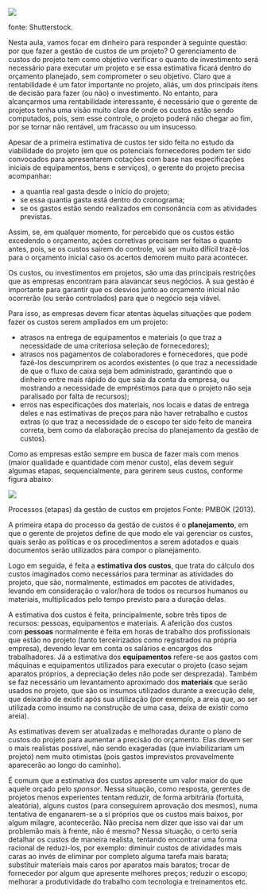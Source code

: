 [![](https://ampli-images.s3.amazonaws.com/production/3bfd827b-6808-4460-ba8d-8d69756afde7/original)](https://ampli-images.s3.amazonaws.com/production/3bfd827b-6808-4460-ba8d-8d69756afde7/original)

fonte: Shutterstock.

Nesta aula, vamos focar em dinheiro para responder à seguinte questão: por que fazer a gestão de custos de um projeto? O gerenciamento de custos do projeto tem como objetivo verificar o quanto de investimento será necessário para executar um projeto e se essa estimativa ficará dentro do orçamento planejado, sem comprometer o seu objetivo. Claro que a rentabilidade é um fator importante no projeto, aliás, um dos principais itens de decisão para fazer (ou não) o investimento. No entanto, para alcançarmos uma rentabilidade interessante, é necessário que o gerente de projetos tenha uma visão muito clara de onde os custos estão sendo computados, pois, sem esse controle, o projeto poderá não chegar ao fim, por se tornar não rentável, um fracasso ou um insucesso.

Apesar de a primeira estimativa de custos ter sido feita no estudo da viabilidade do projeto (em que os potenciais fornecedores podem ter sido convocados para apresentarem cotações com base nas especificações iniciais de equipamentos, bens e serviços), o gerente do projeto precisa acompanhar:

- a quantia real gasta desde o início do projeto;
- se essa quantia gasta está dentro do cronograma;
- se os gastos estão sendo realizados em consonância com as atividades previstas.

Assim, se, em qualquer momento, for percebido que os custos estão excedendo o orçamento, ações corretivas precisam ser feitas o quanto antes, pois, se os custos saírem do controle, vai ser muito difícil trazê-los para o orçamento inicial caso os acertos demorem muito para acontecer.

Os custos, ou investimentos em projetos, são uma das principais restrições que as empresas encontram para alavancar seus negócios. A sua gestão é importante para garantir que os desvios junto ao orçamento inicial não ocorrerão (ou serão controlados) para que o negócio seja viável.

Para isso, as empresas devem ficar atentas àquelas situações que podem fazer os custos serem ampliados em um projeto:

- atrasos na entrega de equipamentos e materiais (o que traz a necessidade de uma criteriosa seleção de fornecedores);
- atrasos nos pagamentos de colaboradores e fornecedores, que pode fazê-los descumprirem os acordos existentes (o que traz a necessidade de que o fluxo de caixa seja bem administrado, garantindo que o dinheiro entre mais rápido do que saia da conta da empresa, ou mostrando a necessidade de empréstimos para que o projeto não seja paralisado por falta de recursos);
- erros nas especificações dos materiais, nos locais e datas de entrega deles e nas estimativas de preços para não haver retrabalho e custos extras (o que traz a necessidade de o escopo ter sido feito de maneira correta, bem como da elaboração precisa do planejamento da gestão de custos).

Como as empresas estão sempre em busca de fazer mais com menos (maior qualidade e quantidade com menor custo), elas devem seguir algumas etapas, sequencialmente, para gerirem seus custos, conforme figura abaixo:

[![](https://ampli-images.s3.amazonaws.com/production/fa39525e-8c64-479a-a5f4-9acca58e4542/original)](https://ampli-images.s3.amazonaws.com/production/fa39525e-8c64-479a-a5f4-9acca58e4542/original)

Processos (etapas) da gestão de custos em projetos Fonte: PMBOK (2013).

A primeira etapa do processo da gestão de custos é o **planejamento**, em que o gerente de projetos define de que modo ele vai gerenciar os custos, quais serão as políticas e os procedimentos a serem adotados e quais documentos serão utilizados para compor o planejamento.

Logo em seguida, é feita a **estimativa dos custos**, que trata do cálculo dos custos imaginados como necessários para terminar as atividades do projeto, que são, normalmente, estimados em pacotes de atividades, levando em consideração o valor/hora de todos os recursos humanos ou materiais, multiplicados pelo tempo previsto para a duração delas.

A estimativa dos custos é feita, principalmente, sobre três tipos de recursos: pessoas, equipamentos e materiais. A aferição dos custos com **pessoas** normalmente é feita em horas de trabalho dos profissionais que estão no projeto (tanto terceirizados como registrados na própria empresa), devendo levar em conta os salários e encargos dos trabalhadores. Já a estimativa dos **equipamentos** refere-se aos gastos com máquinas e equipamentos utilizados para executar o projeto (caso sejam aparatos próprios, a depreciação deles não pode ser desprezada). Também se faz necessário um levantamento aproximado dos **materiais** que serão usados no projeto, que são os insumos utilizados durante a execução dele, que deixarão de existir após sua utilização (por exemplo, a areia que, ao ser utilizada como insumo na construção de uma casa, deixa de existir como areia).

As estimativas devem ser atualizadas e melhoradas durante o plano de custos do projeto para aumentar a precisão do orçamento. Elas devem ser o mais realistas possível, não sendo exageradas (que inviabilizariam um projeto) nem muito otimistas (pois gastos imprevistos provavelmente aparecerão ao longo do caminho).

É comum que a estimativa dos custos apresente um valor maior do que aquele orçado pelo _sponsor_. Nessa situação, como resposta, gerentes de projetos menos experientes tentam reduzir, de forma arbitrária (fortuita, aleatória), alguns custos (para conseguirem aprovação dos mesmos), numa tentativa de enganarem-se a si próprios que os custos mais baixos, por algum milagre, acontecerão. Não precisa nem dizer que isso vai dar um problemão mais à frente, não é mesmo? Nessa situação, o certo seria detalhar os custos de maneira realista, tentando encontrar uma forma racional de reduzi-los, por exemplo: diminuir custos de atividades mais caras ao invés de eliminar por completo alguma tarefa mais barata; substituir materiais mais caros por aparatos mais baratos; trocar de fornecedor por algum que apresente melhores preços; reduzir o escopo; melhorar a produtividade do trabalho com tecnologia e treinamentos etc.